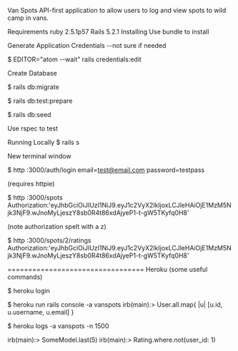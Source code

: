 Van Spots
API-first application to allow users to log and view spots to wild camp in vans.

Requirements
ruby 2.5.1p57
Rails 5.2.1
Installing
Use bundle to install

Generate Application Credentials --not sure if needed

$ EDITOR="atom --wait" rails credentials:edit

Create Database

$ rails db:migrate

$ rails db:test:prepare

$ rails db:seed

Use rspec to test

Running Locally
$ rails s

New terminal window

$ http :3000/auth/login email=test@email.com password=testpass

(requires httpie)

$ http :3000/spots Authorization:'eyJhbGciOiJIUzI1NiJ9.eyJ1c2VyX2lkIjoxLCJleHAiOjE1MzM5Njk3NjF9.wJnoMyLjeszY8sb0R4t86xdAjyeP1-t-gW5TKyfq0H8'

(note authorization spelt with a z)

$ http :3000/spots/2/ratings Authorization:'eyJhbGciOiJIUzI1NiJ9.eyJ1c2VyX2lkIjoxLCJleHAiOjE1MzM5Njk3NjF9.wJnoMyLjeszY8sb0R4t86xdAjyeP1-t-gW5TKyfq0H8'

=================================
Heroku (some useful commands)

$ heroku login

$ heroku run rails console -a vanspots
irb(main):> User.all.map{ |u| [u.id, u.username, u.email] }

$ heroku logs -a vanspots -n 1500

irb(main):> SomeModel.last(5)
irb(main):> Rating.where.not(user_id: 1)
